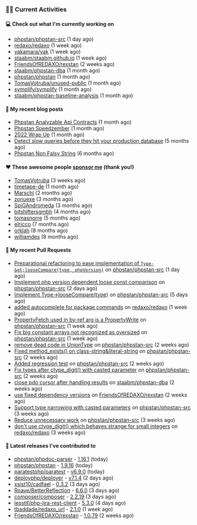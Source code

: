 ### 👨‍💻 Current Activities


#### 💻 Check out what I'm currently working on

- [phpstan/phpstan-src](https://github.com/phpstan/phpstan-src) (1 day ago)
- [redaxo/redaxo](https://github.com/redaxo/redaxo) (1 week ago)
- [yakamara/yak](https://github.com/yakamara/yak) (1 week ago)
- [staabm/staabm.github.io](https://github.com/staabm/staabm.github.io) (1 week ago)
- [FriendsOfREDAXO/rexstan](https://github.com/FriendsOfREDAXO/rexstan) (2 weeks ago)
- [staabm/phpstan-dba](https://github.com/staabm/phpstan-dba) (1 month ago)
- [phpstan/phpstan](https://github.com/phpstan/phpstan) (1 month ago)
- [TomasVotruba/unused-public](https://github.com/TomasVotruba/unused-public) (1 month ago)
- [symplify/symplify](https://github.com/symplify/symplify) (1 month ago)
- [staabm/phpstan-baseline-analysis](https://github.com/staabm/phpstan-baseline-analysis) (1 month ago)


#### 📜 My recent blog posts

- [Phpstan Analyzable Api Contracts](https://staabm.github.io/2022/12/29/phpstan-analyzable-api-contracts.html) (1 month ago)
- [Phpstan Speedzember](https://staabm.github.io/2022/12/23/phpstan-speedzember.html) (1 month ago)
- [2022 Wrap Up](https://staabm.github.io/2022/12/20/2022-wrap-up.html) (1 month ago)
- [Detect slow queries before they hit your production database](https://staabm.github.io/2022/08/16/phpstan-dba-query-plan-analysis.html) (5 months ago)
- [Phpstan Non Falsy String](https://staabm.github.io/2022/08/11/phpstan-non-falsy-string.html) (6 months ago)


#### ❤️ These awesome people [sponsor me](https://github.com/sponsors/staabm) (thank you!)

- [TomasVotruba](https://github.com/TomasVotruba) (3 weeks ago)
- [timetape-de](https://github.com/timetape-de) (1 month ago)
- [Marschl](https://github.com/Marschl) (2 months ago)
- [zonuexe](https://github.com/zonuexe) (3 months ago)
- [SpiGAndromeda](https://github.com/SpiGAndromeda) (3 months ago)
- [bitshiftersgmbh](https://github.com/bitshiftersgmbh) (4 months ago)
- [tomasnorre](https://github.com/tomasnorre) (5 months ago)
- [elricco](https://github.com/elricco) (7 months ago)
- [orklah](https://github.com/orklah) (8 months ago)
- [williamdes](https://github.com/williamdes) (8 months ago)


#### 🔨 My recent Pull Requests

- [Preparational refactoring to ease implementation of `Type-&gt;looseCompare(type, phpVersion)`](https://github.com/phpstan/phpstan-src/pull/2225) on [phpstan/phpstan-src](https://github.com/phpstan/phpstan-src) (1 day ago)
- [Implement php version dependent loose const comparison](https://github.com/phpstan/phpstan-src/pull/2220) on [phpstan/phpstan-src](https://github.com/phpstan/phpstan-src) (2 days ago)
- [Implement Type-&gt;looseCompare(type)](https://github.com/phpstan/phpstan-src/pull/2216) on [phpstan/phpstan-src](https://github.com/phpstan/phpstan-src) (5 days ago)
- [added autocomplete for package commands](https://github.com/redaxo/redaxo/pull/5544) on [redaxo/redaxo](https://github.com/redaxo/redaxo) (1 week ago)
- [PropertyFetch used in by-ref arg is a PropertyWrite](https://github.com/phpstan/phpstan-src/pull/2200) on [phpstan/phpstan-src](https://github.com/phpstan/phpstan-src) (1 week ago)
- [Fix big constant arrays not recognized as oversized](https://github.com/phpstan/phpstan-src/pull/2199) on [phpstan/phpstan-src](https://github.com/phpstan/phpstan-src) (1 week ago)
- [remove dead code in UnionType](https://github.com/phpstan/phpstan-src/pull/2194) on [phpstan/phpstan-src](https://github.com/phpstan/phpstan-src) (2 weeks ago)
- [Fixed method_exists() on class-string&amp;literal-string](https://github.com/phpstan/phpstan-src/pull/2193) on [phpstan/phpstan-src](https://github.com/phpstan/phpstan-src) (2 weeks ago)
- [Added regression test](https://github.com/phpstan/phpstan-src/pull/2191) on [phpstan/phpstan-src](https://github.com/phpstan/phpstan-src) (2 weeks ago)
- [Fix types after ctype_digit() with casted parameter](https://github.com/phpstan/phpstan-src/pull/2189) on [phpstan/phpstan-src](https://github.com/phpstan/phpstan-src) (2 weeks ago)
- [close pdo cursor after handling results](https://github.com/staabm/phpstan-dba/pull/500) on [staabm/phpstan-dba](https://github.com/staabm/phpstan-dba) (2 weeks ago)
- [use fixed dependency versions](https://github.com/FriendsOfREDAXO/rexstan/pull/305) on [FriendsOfREDAXO/rexstan](https://github.com/FriendsOfREDAXO/rexstan) (2 weeks ago)
- [Support type narrowing with casted parameters](https://github.com/phpstan/phpstan-src/pull/2186) on [phpstan/phpstan-src](https://github.com/phpstan/phpstan-src) (3 weeks ago)
- [Reduce unnecessary work](https://github.com/phpstan/phpstan-src/pull/2181) on [phpstan/phpstan-src](https://github.com/phpstan/phpstan-src) (3 weeks ago)
- [don&#39;t use ctype_digit() which behaves strange for small integers](https://github.com/redaxo/redaxo/pull/5514) on [redaxo/redaxo](https://github.com/redaxo/redaxo) (3 weeks ago)


#### 🔭 Latest releases I've contributed to

- [phpstan/phpdoc-parser](https://github.com/phpstan/phpdoc-parser) - [1.16.1](https://github.com/phpstan/phpdoc-parser/releases/tag/1.16.1) (today)
- [phpstan/phpstan](https://github.com/phpstan/phpstan) - [1.9.16](https://github.com/phpstan/phpstan/releases/tag/1.9.16) (today)
- [paratestphp/paratest](https://github.com/paratestphp/paratest) - [v6.9.0](https://github.com/paratestphp/paratest/releases/tag/v6.9.0) (today)
- [deployphp/deployer](https://github.com/deployphp/deployer) - [v7.1.4](https://github.com/deployphp/deployer/releases/tag/v7.1.4) (2 days ago)
- [xsist10/cadfael](https://github.com/xsist10/cadfael) - [0.3.2](https://github.com/xsist10/cadfael/releases/tag/0.3.2) (3 days ago)
- [Roave/BetterReflection](https://github.com/Roave/BetterReflection) - [6.6.0](https://github.com/Roave/BetterReflection/releases/tag/6.6.0) (3 days ago)
- [composer/composer](https://github.com/composer/composer) - [2.2.19](https://github.com/composer/composer/releases/tag/2.2.19) (3 days ago)
- [lesstif/php-jira-rest-client](https://github.com/lesstif/php-jira-rest-client) - [5.3.0](https://github.com/lesstif/php-jira-rest-client/releases/tag/5.3.0) (4 days ago)
- [tbaddade/redaxo_url](https://github.com/tbaddade/redaxo_url) - [2.1.0](https://github.com/tbaddade/redaxo_url/releases/tag/2.1.0) (1 week ago)
- [FriendsOfREDAXO/rexstan](https://github.com/FriendsOfREDAXO/rexstan) - [1.0.79](https://github.com/FriendsOfREDAXO/rexstan/releases/tag/1.0.79) (2 weeks ago)
